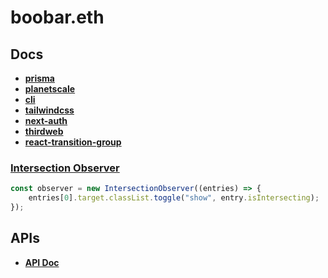 # boobar.eth

## Docs

- [**prisma**](./docs/prisma.md)
- [**planetscale**](./docs/planetscale.md)
- [**cli**](./docs/cli.md)
- [**tailwindcss**](./docs/tailwindcss.md)
- [**next-auth**](./docs/next-auth.md)
- [**thirdweb**](./docs/thirdweb.md)
- [**react-transition-group**](./docs/react-transition-group.md)

### [Intersection Observer](https://www.youtube.com/watch?v=2IbRtjez6ag)

```js
const observer = new IntersectionObserver((entries) => {
	entries[0].target.classList.toggle("show", entry.isIntersecting);
});
```

## APIs

- [**API Doc**](./docs/api.md)
